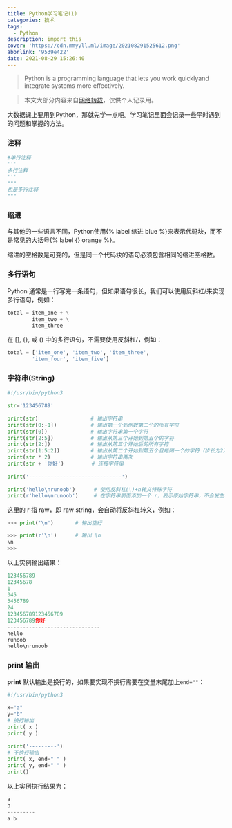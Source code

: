 ```yaml
---
title: Python学习笔记(1)
categories: 技术
tags:
  - Python
description: import this
cover: 'https://cdn.mmyyll.ml/image/202108291525612.png'
abbrlink: '9539e422'
date: 2021-08-29 15:26:40
---
```


> Python is a programming language that lets you work quicklyand integrate systems more effectively.

> 本文大部分内容来自[网络转载](https://www.runoob.com/python3)，仅供个人记录用。

大数据课上要用到Python，那就先学一点吧。学习笔记里面会记录一些平时遇到的问题和掌握的方法。

### 注释

```python
#单行注释
'''
多行注释
'''
"""
也是多行注释
"""
```

### 缩进

与其他的一些语言不同，Python使用{% label 缩进 blue %}来表示代码块，而不是常见的大括号{% label {} orange %}。

缩进的空格数是可变的，但是同一个代码块的语句必须包含相同的缩进空格数。

### 多行语句

Python 通常是一行写完一条语句，但如果语句很长，我们可以使用反斜杠/来实现多行语句，例如：

```python
total = item_one + \
        item_two + \
        item_three
```

在 [], {}, 或 () 中的多行语句，不需要使用反斜杠/，例如：

```python
total = ['item_one', 'item_two', 'item_three',
        'item_four', 'item_five']
```

### 字符串(String)

```python
#!/usr/bin/python3
 
str='123456789'
 
print(str)                 # 输出字符串
print(str[0:-1])           # 输出第一个到倒数第二个的所有字符
print(str[0])              # 输出字符串第一个字符
print(str[2:5])            # 输出从第三个开始到第五个的字符
print(str[2:])             # 输出从第三个开始后的所有字符
print(str[1:5:2])          # 输出从第二个开始到第五个且每隔一个的字符（步长为2）
print(str * 2)             # 输出字符串两次
print(str + '你好')         # 连接字符串
 
print('------------------------------')
 
print('hello\nrunoob')      # 使用反斜杠(\)+n转义特殊字符
print(r'hello\nrunoob')     # 在字符串前面添加一个 r，表示原始字符串，不会发生转义
```

这里的 r 指 raw，即 raw string，会自动将反斜杠转义，例如：

```python
>>> print('\n')       # 输出空行

>>> print(r'\n')      # 输出 \n
\n
>>>
```

以上实例输出结果：

```python
123456789
12345678
1
345
3456789
24
123456789123456789
123456789你好
------------------------------
hello
runoob
hello\nrunoob
```

### print 输出

**print** 默认输出是换行的，如果要实现不换行需要在变量末尾加上`end=""`：

```python
#!/usr/bin/python3
 
x="a"
y="b"
# 换行输出
print( x )
print( y )
 
print('---------')
# 不换行输出
print( x, end=" " )
print( y, end=" " )
print()
```

以上实例执行结果为：

```python
a
b
---------
a b
```

